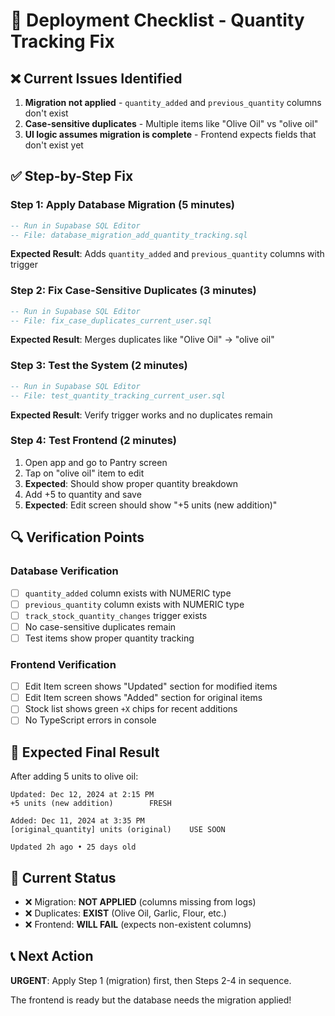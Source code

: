 # 🚀 Deployment Checklist - Quantity Tracking Fix

## ❌ **Current Issues Identified**
1. **Migration not applied** - `quantity_added` and `previous_quantity` columns don't exist
2. **Case-sensitive duplicates** - Multiple items like "Olive Oil" vs "olive oil"
3. **UI logic assumes migration is complete** - Frontend expects fields that don't exist yet

## ✅ **Step-by-Step Fix**

### Step 1: Apply Database Migration (5 minutes)
```sql
-- Run in Supabase SQL Editor
-- File: database_migration_add_quantity_tracking.sql
```
**Expected Result**: Adds `quantity_added` and `previous_quantity` columns with trigger

### Step 2: Fix Case-Sensitive Duplicates (3 minutes)
```sql
-- Run in Supabase SQL Editor  
-- File: fix_case_duplicates_current_user.sql
```
**Expected Result**: Merges duplicates like "Olive Oil" → "olive oil"

### Step 3: Test the System (2 minutes)
```sql
-- Run in Supabase SQL Editor
-- File: test_quantity_tracking_current_user.sql
```
**Expected Result**: Verify trigger works and no duplicates remain

### Step 4: Test Frontend (2 minutes)
1. Open app and go to Pantry screen
2. Tap on "olive oil" item to edit
3. **Expected**: Should show proper quantity breakdown
4. Add +5 to quantity and save
5. **Expected**: Edit screen should show "+5 units (new addition)"

## 🔍 **Verification Points**

### Database Verification
- [ ] `quantity_added` column exists with NUMERIC type
- [ ] `previous_quantity` column exists with NUMERIC type  
- [ ] `track_stock_quantity_changes` trigger exists
- [ ] No case-sensitive duplicates remain
- [ ] Test items show proper quantity tracking

### Frontend Verification
- [ ] Edit Item screen shows "Updated" section for modified items
- [ ] Edit Item screen shows "Added" section for original items
- [ ] Stock list shows green `+X` chips for recent additions
- [ ] No TypeScript errors in console

## 🎯 **Expected Final Result**

After adding 5 units to olive oil:

```
Updated: Dec 12, 2024 at 2:15 PM
+5 units (new addition)        FRESH

Added: Dec 11, 2024 at 3:35 PM  
[original_quantity] units (original)    USE SOON

Updated 2h ago • 25 days old
```

## 🚨 **Current Status**
- ❌ Migration: **NOT APPLIED** (columns missing from logs)
- ❌ Duplicates: **EXIST** (Olive Oil, Garlic, Flour, etc.)
- ❌ Frontend: **WILL FAIL** (expects non-existent columns)

## 📞 **Next Action**
**URGENT**: Apply Step 1 (migration) first, then Steps 2-4 in sequence.

The frontend is ready but the database needs the migration applied! 
